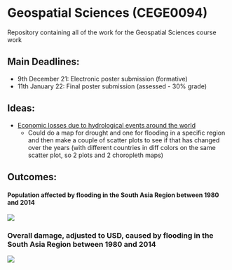 # Geospatial Sciences (CEGE0094) 

Repository containing all of the work for the Geospatial Sciences course work

## Main Deadlines: 
- 9th December 21: Electronic poster submission (formative)
- 11th January 22: Final poster submission (assessed - 30% grade)

## Ideas:
- [Economic losses due to hydrological events around the world](https://datadryad.org/stash/dataset/doi:10.5061/dryad.18t83t0)
  - Could do a map for drought and one for flooding in a specific region and then make a couple of scatter plots to see if that has changed over the years (with different countries in diff colors on the same scatter plot, so 2 plots and 2 choropleth maps) 

## Outcomes:
#### Population affected by flooding in the South Asia Region between 1980 and 2014

![](https://github.com/Ale-cianfa/Geospatial_Sciences/blob/main/img/affected_populatio_sa.png)

### Overall damage, adjusted to USD, caused by flooding in the South Asia Region between 1980 and 2014

![](https://github.com/Ale-cianfa/Geospatial_Sciences/blob/main/img/damage_%24_sa.png)

